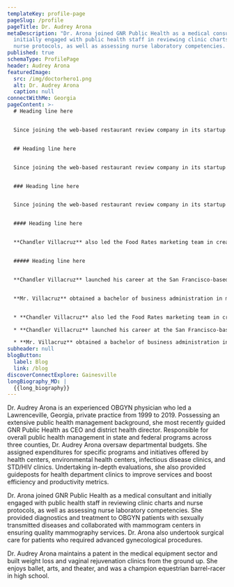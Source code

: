 ```yaml
---
templateKey: profile-page
pageSlug: /profile
pageTitle: Dr. Audrey Arona
metaDescription: "Dr. Arona joined GNR Public Health as a medical consultant and
  initially engaged with public health staff in reviewing clinic charts and
  nurse protocols, as well as assessing nurse laboratory competencies. "
published: true
schemaType: ProfilePage
header: Audrey Arona
featuredImage:
  src: /img/doctorhero1.png
  alt: Dr. Audrey Arona
  caption: null
connectWithMe: Georgia
pageContent: >-
  # Heading line here


  Since joining the web-based restaurant review company in its startup phase, **Chandler Villacruz** has spearheaded market research activities that have allowed the firm to build effective advertising campaigns and achieve sound business growth.


  ## Heading line here


  Since joining the web-based restaurant review company in its startup phase, **Chandler Villacruz** has spearheaded market research activities that have allowed the firm to build effective advertising campaigns and achieve sound business growth.


  ### Heading line here


  Since joining the web-based restaurant review company in its startup phase, **Chandler Villacruz** has spearheaded market research activities that have allowed the firm to build effective advertising campaigns and achieve sound business growth.


  #### Heading line here


  **Chandler Villacruz** also led the Food Rates marketing team in creating a successful *user rewards program* that boosted online signups by 10,000 accounts in its first 30 days. For his achievements in his field, the [San Francisco Business Times](file:///home/surajit/Downloads/executives%20(2)/executives/profile.html#) recognized him as one of its “40 Under 40” *business leaders* in 2014.


  ##### Heading line here


  **Chandler Villacruz** launched his career at the San Francisco-based Healthy Living. After only six years with the firm, he advanced from his position of marketing associate to the role of marketing director.


  **Mr. Villacruz** obtained a bachelor of business administration in marketing from the Mays Business School at Texas A&M University, where he pursued the Advertising Strategy career track. Subsequently, he earned a master of science in marketing at the University of Southern California.


  * **Chandler Villacruz** also led the Food Rates marketing team in creating a successful *user rewards program* that boosted online signups by 10,000 accounts in its first 30 days. For his achievements in his field, the [San Francisco Business Times](file:///home/surajit/Downloads/executives%20(2)/executives/profile.html#) recognized him as one of its “40 Under 40” *business leaders* in 2014.

  * **Chandler Villacruz** launched his career at the San Francisco-based Healthy Living. After only six years with the firm, he advanced from his position of marketing associate to the role of marketing director.

  * **Mr. Villacruz** obtained a bachelor of business administration in marketing from the Mays Business School at Texas A&M University, where he pursued the Advertising Strategy career track. Subsequently, he earned a master of science in marketing at the University of Southern California.
subheader: null
blogButton:
  label: Blog
  link: /blog
discoverConnectExplore: Gainesville
longBiography_MD: |
  {{long_biography}}
---
```

Dr. Audrey Arona is an experienced OBGYN physician who led a Lawrenceville, Georgia, private practice from 1999 to 2019. Possessing an extensive public health management background, she most recently guided GNR Public Health as CEO and district health director. Responsible for overall public health management in state and federal programs across three counties, Dr. Audrey Arona oversaw departmental budgets. She assigned expenditures for specific programs and initiatives offered by health centers, environmental health centers, infectious disease clinics, and STD/HIV clinics. Undertaking in-depth evaluations, she also provided guideposts for health department clinics to improve services and boost efficiency and productivity metrics.

Dr. Arona joined GNR Public Health as a medical consultant and initially engaged with public health staff in reviewing clinic charts and nurse protocols, as well as assessing nurse laboratory competencies. She provided diagnostics and treatment to OBGYN patients with sexually transmitted diseases and collaborated with mammogram centers in ensuring quality mammography services. Dr. Arona also undertook surgical care for patients who required advanced gynecological procedures.

Dr. Audrey Arona maintains a patent in the medical equipment sector and built weight loss and vaginal rejuvenation clinics from the ground up. She enjoys ballet, arts, and theater, and was a champion equestrian barrel-racer in high school.